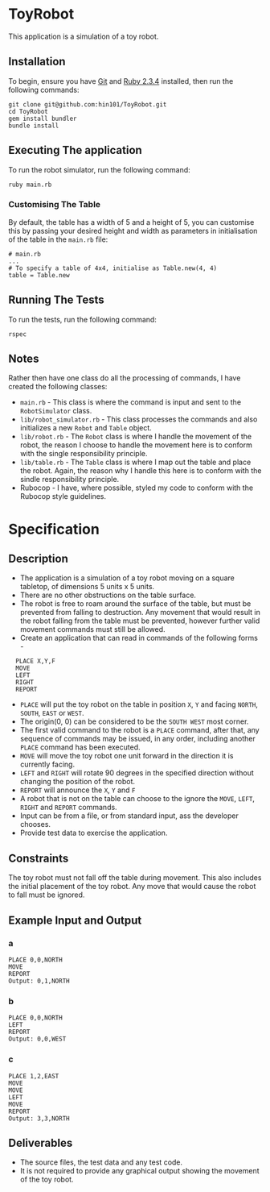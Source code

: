 # ToyRobot
This application is a simulation of a toy robot.
## Installation
To begin, ensure you have [Git](https://git-scm.com/downloads) and [Ruby 2.3.4](https://www.ruby-lang.org/en/downloads/) installed, then run the following commands:
```
git clone git@github.com:hin101/ToyRobot.git
cd ToyRobot
gem install bundler
bundle install
```
## Executing The application
To run the robot simulator, run the following command:
```
ruby main.rb
```
### Customising The Table
By default, the table has a width of 5 and a height of 5, you can customise this by passing your desired height and width as parameters in initialisation of the table in the `main.rb` file:
```
# main.rb
...
# To specify a table of 4x4, initialise as Table.new(4, 4)
table = Table.new
```
## Running The Tests
To run the tests, run the following command:
```
rspec
```
## Notes
Rather then have one class do all the processing of commands, I have created the following classes:

* `main.rb` - This class is where the command is input and sent to the `RobotSimulator` class.
* `lib/robot_simulator.rb` - This class processes the commands and also initializes a new `Robot` and `Table` object.
* `lib/robot.rb` - The `Robot` class is where I handle the movement of the robot, the reason I choose to handle the movement here is to conform with the single responsibility principle.
* `lib/table.rb` - The `Table` class is where I map out the table and place the robot. Again, the reason why I handle this here is to conform with the sindle responsibility principle.
* Rubocop - I have, where possible, styled my code to conform with the Rubocop style guidelines.

Specification
=============

Description
-----------

- The application is a simulation of a toy robot moving on a square tabletop, of dimensions 5 units x 5 units.
- There are no other obstructions on the table surface.
- The robot is free to roam around the surface of the table, but must be prevented from falling to destruction. Any movement that would result in the robot falling from the table must be prevented, however further valid movement commands must still be allowed.
- Create an application that can read in commands of the following forms -
```
  PLACE X,Y,F
  MOVE
  LEFT
  RIGHT
  REPORT
```
- `PLACE` will put the toy robot on the table in position `X`, `Y` and facing `NORTH`, `SOUTH`, `EAST` or `WEST`.
- The origin(0, 0) can be considered to be the `SOUTH WEST` most corner.
- The first valid command to the robot is a `PLACE` command, after that, any sequence of commands may be issued, in any order, including another `PLACE` command has been executed.
- `MOVE` will move the toy robot one unit forward in the direction it is currently facing.
- `LEFT` and `RIGHT` will rotate 90 degrees in the specified direction without changing the position of the robot.
- `REPORT` will announce the `X`, `Y` and `F`
- A robot that is not on the table can choose to the ignore the `MOVE`, `LEFT`, `RIGHT` and `REPORT` commands.
- Input can be from a file, or from standard input, ass the developer chooses.
- Provide test data to exercise the application.

Constraints
-----------

The toy robot must not fall off the table during movement. This also includes the initial placement of the toy robot. Any move that would cause the robot to fall must be ignored.

Example Input and Output
------------------------

### a
```
PLACE 0,0,NORTH
MOVE
REPORT
Output: 0,1,NORTH
```

### b
```
PLACE 0,0,NORTH
LEFT
REPORT
Output: 0,0,WEST
```

### c
```
PLACE 1,2,EAST
MOVE
MOVE
LEFT
MOVE
REPORT
Output: 3,3,NORTH
```

Deliverables
------------

- The source files, the test data and any test code.
- It is not required to provide any graphical output showing the movement of the toy robot.
